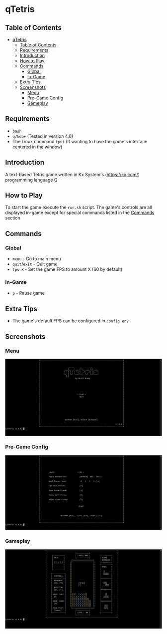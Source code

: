 # qTetris

## Table of Contents
- [qTetris](#qtetris)
  - [Table of Contents](#table-of-contents)
  - [Requirements](#requirements)
  - [Introduction](#introduction)
  - [How to Play](#how-to-play)
  - [Commands](#commands)
    - [Global](#global)
    - [In-Game](#in-game)
  - [Extra Tips](#extra-tips)
  - [Screenshots](#screenshots)
    - [Menu](#menu)
    - [Pre-Game Config](#pre-game-config)
    - [Gameplay](#gameplay)

## Requirements
* `bash`
* `q/kdb+` (Tested in version 4.0)
* The Linux command `tput` (If wanting to have the game's interface centered in the window)

## Introduction

A text-based Tetris game written in Kx System's (https://kx.com/) programming language Q

## How to Play
To start the game execute the `run.sh` script. The game's controls are all displayed in-game except for special commands listed in the [Commands](#commands) section

## Commands

### Global
* `menu` - Go to main menu
* `quit`/`exit` - Quit game
* `fps X` - Set the game FPS to amount X (60 by default)

### In-Game
- `p` - Pause game

## Extra Tips
* The game's default FPS can be configured in `config.env`

## Screenshots

### Menu
![Screenshot](resources/screenshots/menu.png)

### Pre-Game Config
![Screenshot](resources/screenshots/pre_game_config.png)

### Gameplay
![Screenshot](resources/screenshots/gameplay.png)
